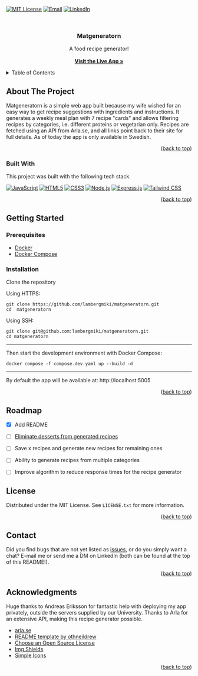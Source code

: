 <a id="readme-top"></a>
[![MIT License](https://img.shields.io/badge/License-MIT-green?style=for-the-badge)](https://github.com/lambergmiki/matgeneratorn/blob/main/LICENSE.txt)
[![Email](https://img.shields.io/badge/Email-miki@mikilamberg.me-blue?style=for-the-badge&logo=gmail&logoColor=white)](mailto:miki@mikilamberg.me)
[![LinkedIn](https://img.shields.io/badge/LinkedIn-Profile-0077B5?style=for-the-badge&logo=linkedin&logoColor=white)](https://www.linkedin.com/in/lambergmiki)



<!-- PROJECT header -->
<br />
<div align="center">

  <h3 align="center">Matgeneratorn</h3>

  <p align="center">
    A food recipe generator!
    <br />
    <br />
    <a href="https://matgeneratorn.se"><strong>Visit the Live App »</strong></a>
  </p>
</div>



<!-- TABLE OF CONTENTS -->
<details>
  <summary>Table of Contents</summary>
  <ol>
    <li>
      <a href="#about-the-project">About The Project</a>
      <ul>
        <li><a href="#built-with">Built With</a></li>
      </ul>
    </li>
    <li>
      <a href="#getting-started">Getting Started</a>
      <ul>
        <li><a href="#prerequisites">Prerequisites</a></li>
        <li><a href="#installation">Installation</a></li>
      </ul>
    </li>
    <li><a href="#roadmap">Roadmap</a></li>
    <li><a href="#license">License</a></li>
    <li><a href="#contact">Contact</a></li>
    <li><a href="#acknowledgments">Acknowledgments</a></li>
  </ol>
</details>



<!-- ABOUT THE PROJECT -->
## About The Project

Matgeneratorn is a simple web app built because my wife wished for an easy way to get recipe suggestions with ingredients and instructions. It generates a weekly meal plan with 7 recipe "cards" and allows filtering recipes by categories, i.e. different proteins or vegetarian only.
Recipes are fetched using an API from Arla.se, and all links point back to their site for full details. As of today the app is only available in Swedish.


<p align="right">(<a href="#readme-top">back to top</a>)</p>



### Built With

This project was built with the following tech stack.

[![JavaScript][JavaScript]][JavaScript-url]
[![HTML5][HTML5]][HTML5-url]
[![CSS3][CSS3]][CSS3-url]
[![Node.js][Node.js]][Node.js-url]
[![Express.js][Express.js]][Express-url]
[![Tailwind CSS][Tailwind CSS]][TailwindCSS-url]


<p align="right">(<a href="#readme-top">back to top</a>)</p>



<!-- GETTING STARTED -->
## Getting Started

### Prerequisites

* [Docker](https://www.docker.com/get-started)
* [Docker Compose](https://docs.docker.com/compose/)

### Installation

Clone the repository

Using HTTPS:
```
git clone https://github.com/lambergmiki/matgeneratorn.git
cd  matgeneratorn
```

Using SSH:
```
git clone git@github.com:lambergmiki/matgeneratorn.git
cd matgeneratorn
```
---


Then start the development environment with Docker Compose:
```
docker compose -f compose.dev.yaml up --build -d
```
---

By default the app will be available at: http://localhost:5005


<p align="right">(<a href="#readme-top">back to top</a>)</p>


<!-- ROADMAP -->
## Roadmap

- [x] Add README
- [ ] [Eliminate desserts from generated recipes](https://github.com/lambergmiki/matgeneratorn/issues/1)
- [ ] Save x recipes and generate new recipes for remaining ones
- [ ] Ability to generate recipes from multiple categories
- [ ] Improve algorithm to reduce response times for the recipe generator


<!-- LICENSE -->
## License

Distributed under the MIT License. See `LICENSE.txt` for more information.

<p align="right">(<a href="#readme-top">back to top</a>)</p>


<!-- CONTACT -->
## Contact

Did you find bugs that are not yet listed as [issues](https://github.com/lambergmiki/matgeneratorn/issues), or do you simply want a chat? E-mail me or send me a DM on LinkedIn (both can be found at the top of this README!).


<p align="right">(<a href="#readme-top">back to top</a>)</p>


<!-- ACKNOWLEDGMENTS -->
## Acknowledgments

Huge thanks to Andreas Eriksson for fantastic help with deploying my app privately, outside the servers supplied by our University.
Thanks to Arla for an extensive API, making this recipe generator possible.

* [arla.se](https://arla.se)
* [README template by othneildrew](https://github.com/othneildrew)
* [Choose an Open Source License](https://choosealicense.com)
* [Img Shields](https://shields.io)
* [Simple Icons](https://github.com/simple-icons/simple-icons)

<p align="right">(<a href="#readme-top">back to top</a>)</p>



<!-- MARKDOWN LINKS & IMAGES -->
<!-- https://www.markdownguide.org/basic-syntax/#reference-style-links -->
[license-shield]: https://img.shields.io/badge/MIT-green?style=for-the-badge
[MIT License]: https://img.shields.io/badge/License-MIT-green?style=for-the-badge
[license-url]: https://github.com/lambergmiki/matgeneratorn/blob/main/LICENSE.txt
[linkedin-shield]: https://img.shields.io/badge/LinkedIn-0077B5?style=for-the-badge&logo=linkedin&logoColor=white
[linkedin-url]: https://www.linkedin.com/in/lambergmiki
[JavaScript]: https://img.shields.io/badge/JavaScript-F7DF1E?style=for-the-badge&logo=javascript&logoColor=black
[JavaScript-url]: https://developer.mozilla.org/en-US/docs/Web/JavaScript
[HTML5]: https://img.shields.io/badge/HTML5-E34F26?style=for-the-badge&logo=html5&logoColor=white
[HTML5-url]: https://developer.mozilla.org/en-US/docs/Web/Guide/HTML/HTML5
[CSS3]: https://img.shields.io/badge/CSS3-1572B6?style=for-the-badge&logo=css3&logoColor=white
[CSS3-url]: https://developer.mozilla.org/en-US/docs/Web/CSS
[Node.js]: https://img.shields.io/badge/Node.js-339933?style=for-the-badge&logo=nodedotjs&logoColor=white
[Node.js-url]: https://nodejs.org/
[Express.js]: https://img.shields.io/badge/Express.js-000000?style=for-the-badge&logo=express&logoColor=white
[Express-url]: https://expressjs.com/
[Tailwind CSS]: https://img.shields.io/badge/Tailwind_CSS-38B2AC?style=for-the-badge&logo=tailwind-css&logoColor=white
[TailwindCSS-url]: https://tailwindcss.com/
